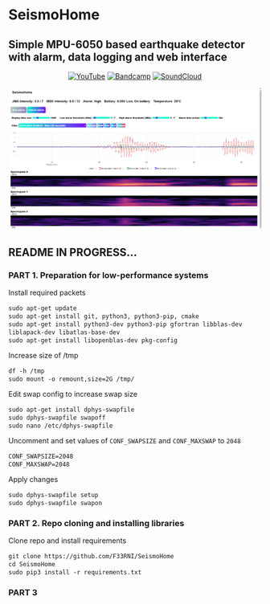 # SeismoHome
## Simple MPU-6050 based earthquake detector with alarm, data logging and web interface

<div style="width:100%;text-align:center;">
    <p align="center">
        <a href="https://www.youtube.com/@F3RNI"><img alt="YouTube" src="https://img.shields.io/badge/-YouTube-red" ></a>
        <a href="https://f3rni.bandcamp.com"><img alt="Bandcamp" src="https://img.shields.io/badge/-Bandcamp-cyan" ></a>
        <a href="https://soundcloud.com/f3rni"><img alt="SoundCloud" src="https://img.shields.io/badge/-SoundCloud-orange" ></a>
    </p>
</div>
<div style="width:100%;text-align:center;">
    <p align="center">
        <img src="Screenshot_1.png">
    </p>
</div>

## README IN PROGRESS...

### PART 1. Preparation for low-performance systems

Install required packets
```shell
sudo apt-get update
sudo apt-get install git, python3, python3-pip, cmake
sudo apt-get install python3-dev python3-pip gfortran libblas-dev liblapack-dev libatlas-base-dev
sudo apt-get install libopenblas-dev pkg-config
```

Increase size of /tmp
```shell
df -h /tmp
sudo mount -o remount,size=2G /tmp/
```

Edit swap config to increase swap size
```shell
sudo apt-get install dphys-swapfile
sudo dphys-swapfile swapoff
sudo nano /etc/dphys-swapfile
```

Uncomment and set values of `CONF_SWAPSIZE` and `CONF_MAXSWAP` to `2048`
```shell
CONF_SWAPSIZE=2048
CONF_MAXSWAP=2048
```

Apply changes
```shell
sudo dphys-swapfile setup
sudo dphys-swapfile swapon
```

### PART 2. Repo cloning and installing libraries

Clone repo and install requirements
```shell
git clone https://github.com/F33RNI/SeismoHome
cd SeismoHome
sudo pip3 install -r requirements.txt
```

### PART 3


